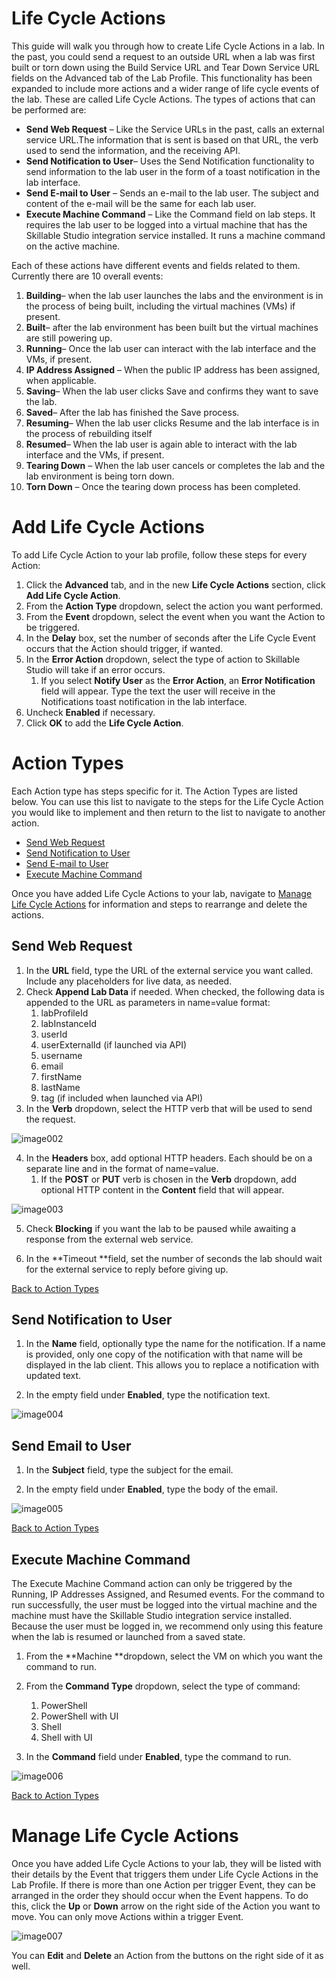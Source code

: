 # Life Cycle Actions

This guide will walk you through how to create Life Cycle Actions in a lab. In the past, you could send a request to an outside URL when a lab was first built or torn down using the Build Service URL and Tear Down Service URL fields on the Advanced tab of the Lab Profile. This functionality has been expanded to include more actions and a wider range of life cycle events of the lab. These are called Life Cycle Actions. The types of actions that can be performed are:

- **Send Web Request** – Like the Service URLs in the past, calls an external service URL.The information that is sent is based on that URL, the verb used to send the information, and the receiving API.
- **Send Notification to User**– Uses the Send Notification functionality to send information to the lab user in the form of a toast notification in the lab interface.
- **Send E-mail to User** – Sends an e-mail to the lab user. The subject and content of the e-mail will be the same for each lab user.
- **Execute Machine Command** – Like the Command field on lab steps. It requires the lab user to be logged into a virtual machine that has the Skillable Studio integration service installed. It runs a machine command on the active machine.

Each of these actions have different events and fields related to them. Currently there are 10 overall events:

1. **Building**– when the lab user launches the labs and the environment is in the process of being built, including the virtual machines (VMs) if present.
2. **Built**– after the lab environment has been built but the virtual machines are still powering up.
3. **Running**– Once the lab user can interact with the lab interface and the VMs, if present.
4. **IP Address Assigned** – When the public IP address has been assigned, when applicable.
5. **Saving**– When the lab user clicks Save and confirms they want to save the lab.
6. **Saved**– After the lab has finished the Save process.
7. **Resuming**– When the lab user clicks Resume and the lab interface is in the process of rebuilding itself
8. **Resumed**– When the lab user is again able to interact with the lab interface and the VMs, if present.
9. **Tearing Down** – When the lab user cancels or completes the lab and the lab environment is being torn down.
10. **Torn Down** – Once the tearing down process has been completed.

# Add Life Cycle Actions

To add Life Cycle Action to your lab profile, follow these steps for every Action:

1. Click the **Advanced** tab, and in the new **Life Cycle Actions** section, click **Add Life Cycle Action**.
2. From the **Action Type** dropdown, select the action you want performed.
3. From the **Event** dropdown, select the event when you want the Action to be triggered.
4. In the **Delay** box, set the number of seconds after the Life Cycle Event occurs that the Action should trigger, if wanted.
5. In the **Error Action** dropdown, select the type of action to Skillable Studio will take if an error occurs.
   1. If you select **Notify User** as the **Error Action**, an **Error Notification** field will appear. Type the text the user will receive in the Notifications toast notification in the lab interface.
6. Uncheck **Enabled** if necessary.
7. Click **OK** to add the **Life Cycle Action**.

<!--
![image001](images/image001.png)                                  
-->

# Action Types
Each Action type has steps specific for it. The Action Types are listed below. You can use this list to navigate to the steps for the Life Cycle Action you would like to implement and then return to the list to navigate to another action.

- [Send Web Request](#send-web-request)
- [Send Notification to User](#send-notification-to-user)
- [Send E-mail to User](#send-email-to-user)
- [Execute Machine Command](#execute-machine-command)

Once you have added Life Cycle Actions to your lab, navigate to [Manage Life Cycle Actions](#manage-life-cycle-actions) for information and steps to rearrange and delete the actions.

## Send Web Request

1. In the **URL** field, type the URL of the external service you want called. Include any placeholders for live data, as needed.
2. Check **Append Lab Data** if needed. When checked, the following data is appended to the URL as parameters in name=value format:
   1. labProfileId
   2. labInstanceId
   3. userId
   4. userExternalId (if launched via API)
   5. username
   6. email
   7. firstName
   8. lastName
   9. tag (if included when launched via API)
3. In the **Verb** dropdown, select the HTTP verb that will be used to send the request.

![image002](images/image002.png)

4. In the **Headers** box, add optional HTTP headers. Each should be on a separate line and in the format of name=value.
   1. If the **POST** or **PUT** verb is chosen in the **Verb** dropdown, add optional HTTP content in the **Content** field that will appear. 

![image003](images/image003.png)     

5.   Check **Blocking** if you want the lab to be paused while awaiting a response from the external web service.

6.   In the **Timeout **field, set the number of seconds the lab should wait for the external service to reply before giving up.

[Back to Action Types](#action-types)

## Send Notification to User

1.    In the **Name** field, optionally type the name for the notification. If a name is provided, only one copy of the notification with that name will be displayed in the lab client. This allows you to replace a notification with updated text.

2.    In the empty field under **Enabled**, type the notification text.

![image004](images/image004-2740826319.png)     

## Send Email to User

1.    In the **Subject** field, type the subject for the email. 

2.    In the empty field under **Enabled**, type the body of the email.

![image005](images/image005.png)

[Back to Action Types](#action-types)

## Execute Machine Command

The Execute Machine Command action can only be triggered by the Running, IP Addresses Assigned, and Resumed events. For the command to run successfully, the user must be logged into the virtual machine and the machine must have the Skillable Studio integration service installed. Because the user must be logged in, we recommend only using this feature when the lab is resumed or launched from a saved state.

1.   From the **Machine **dropdown, select the VM on which you want the command to run.
2.   From the **Command Type** dropdown, select the type of command:
     1.   PowerShell
     2.   PowerShell with UI
     3.   Shell
     4.   Shell with UI

3.   In the **Command** field under **Enabled**, type the command to run.

![image006](images/image006.png) 

[Back to Action Types](#action-types)

# Manage Life Cycle Actions

Once you have added Life Cycle Actions to your lab, they will be listed with their details by the Event that triggers them under Life Cycle Actions in the Lab Profile. If there is more than one Action per trigger Event, they can be arranged in the order they should occur when the Event happens. To do this, click the **Up** or **Down** arrow on the right side of the Action you want to move. You can only move Actions within a trigger Event.

![image007](images/image007.png)      

You can **Edit** and **Delete** an Action from the buttons on the right side of it as well.
